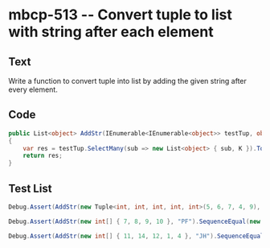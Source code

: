 # mbcp-513 -- Convert tuple to list with string after each element

## Text

Write a function to convert tuple into list by adding the given string after every element.

## Code

```csharp
public List<object> AddStr(IEnumerable<IEnumerable<object>> testTup, object K) 
{
    var res = testTup.SelectMany(sub => new List<object> { sub, K }).ToList();
    return res;
}
```

## Test List

```csharp
Debug.Assert(AddStr(new Tuple<int, int, int, int, int>(5, 6, 7, 4, 9), "FDF").SequenceEqual(new object[] { 5, "FDF", 6, "FDF", 7, "FDF", 4, "FDF", 9, "FDF" }));
```

```csharp
Debug.Assert(AddStr(new int[] { 7, 8, 9, 10 }, "PF").SequenceEqual(new object[] { 7, "PF", 8, "PF", 9, "PF", 10, "PF" }));
```

```csharp
Debug.Assert(AddStr(new int[] { 11, 14, 12, 1, 4 }, "JH").SequenceEqual(new object[] { 11, "JH", 14, "JH", 12, "JH", 1, "JH", 4, "JH" }));
```
